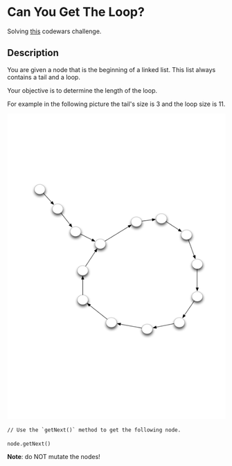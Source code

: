 # Can You Get The Loop?

Solving [this](https://www.codewars.com/kata/52a89c2ea8ddc5547a000863/train/java) codewars challenge.

## Description

You are given a node that is the beginning of a linked list. This list always contains a tail and a loop.

Your objective is to determine the length of the loop.

For example in the following picture the tail's size is 3 and the loop size is 11.

![loop example](image/LinkedImage.png)

```
// Use the `getNext()` method to get the following node.

node.getNext()
```

**Note**: do NOT mutate the nodes!
